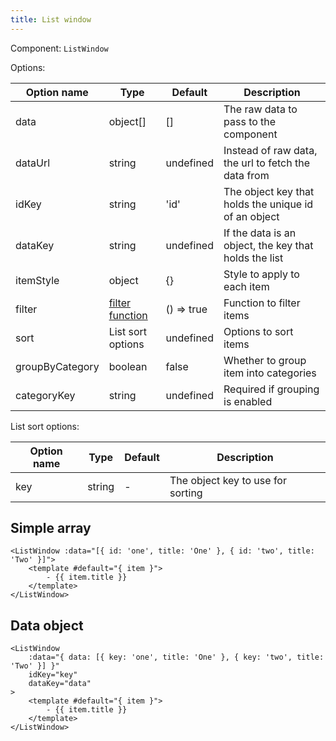 ```yaml
---
title: List window
---
```


<script setup lang="ts">
import { ListWindow } from '../../../../lib/'
</script>

Component: `ListWindow`

Options:

| Option name     | Type                               | Default    | Description                                           |
| --------------- | ---------------------------------- | ---------- | ----------------------------------------------------- |
| data            | object[]                           | []         | The raw data to pass to the component                 |
| dataUrl         | string                             | undefined  | Instead of raw data, the url to fetch the data from   |
| idKey           | string                             | 'id'       | The object key that holds the unique id of an object  |
| dataKey         | string                             | undefined  | If the data is an object, the key that holds the list |
| itemStyle       | object                             | {}         | Style to apply to each item                           |
| filter          | [filter function](./search#filter) | () => true | Function to filter items                              |
| sort            | List sort options                  | undefined  | Options to sort items                                 |
| groupByCategory | boolean                            | false      | Whether to group item into categories                 |
| categoryKey     | string                             | undefined  | Required if grouping is enabled                       |

List sort options:

| Option name | Type   | Default | Description                       |
| ----------- | ------ | ------- | --------------------------------- |
| key         | string | -       | The object key to use for sorting |

## Simple array

```vue
<ListWindow :data="[{ id: 'one', title: 'One' }, { id: 'two', title: 'Two' }]">
    <template #default="{ item }">
        - {{ item.title }}
    </template>
</ListWindow>
```

<ListWindow :data="[{ id: 'one', title: 'One' }, { id: 'two', title: 'Two' }]">
    <template #default="{ item }">
        - {{ item.title }}
    </template>
</ListWindow>

## Data object

```vue
<ListWindow
    :data="{ data: [{ key: 'one', title: 'One' }, { key: 'two', title: 'Two' }] }"
    idKey="key"
    dataKey="data"
>
    <template #default="{ item }">
        - {{ item.title }}
    </template>
</ListWindow>
```

<ListWindow :data="{ data: [{ id: 'one', title: 'One' }, { id: 'two', title: 'Two' }] }" dataKey="data">
    <template #default="{ item }">
        - {{ item.title }}
    </template>
</ListWindow>
